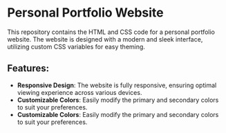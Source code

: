 # Personal Portfolio Website

This repository contains the HTML and CSS code for a personal portfolio website. The website is designed with a modern and sleek interface, utilizing custom CSS variables for easy theming.

## Features:

- **Responsive Design**: The website is fully responsive, ensuring optimal viewing experience across various devices.
- **Customizable Colors**: Easily modify the primary and secondary colors to suit your preferences.
- **Customizable Colors**: Easily modify the primary and secondary colors to suit your preferences.
